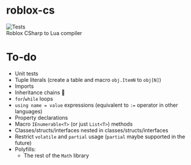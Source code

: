﻿# roblox-cs

![Tests](https://github.com/R-unic/roblox-cs/actions/workflows/tests.yml/badge.svg)  
Roblox CSharp to Lua compiler

# To-do
- Unit tests
- Tuple literals (create a table and macro `obj.ItemN` to `obj[N]`)
- Imports
- Inheritance chains 🤮
- `for`/`while` loops
- `using name = value` expressions (equivalent to `:=` operator in other languages)
- Property declarations
- Macro `IEnumerable<T>` (or just `List<T>`) methods
- Classes/structs/interfaces nested in classes/structs/interfaces
- Restrict `volatile` and `partial` usage (`partial` maybe supported in the future)
- Polyfills:
	- The rest of the `Math` library
